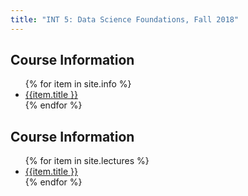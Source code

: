 ```yaml
---
title: "INT 5: Data Science Foundations, Fall 2018"
---
```


<!--# {{site.course}}, {{site.quarter}}-->


<div id="info">
<h2>Course Information</h2>
<ul>
{% for item in site.info %}
<li><a href="{{item.url}}">{{item.title }}</a></li>
{% endfor %}
</ul>
</div>

<div id="info">
<h2>Course Information</h2>
<ul>
{% for item in site.lectures %}
<li><a href="{{item.url}}">{{item.title }}</a></li>
{% endfor %}
</ul>
</div>
